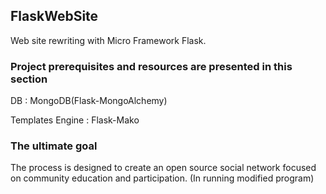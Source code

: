 ## FlaskWebSite
Web site rewriting with Micro Framework Flask.

### Project prerequisites and resources are presented in this section
DB : MongoDB(Flask-MongoAlchemy)

Templates Engine : Flask-Mako

### The ultimate goal 
The process is designed to create an open source social network focused on community education and participation. (In running modified program)
